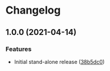 # Changelog

## 1.0.0 (2021-04-14)


### Features

* Initial stand-alone release ([38b5dc0](https://www.github.com/fortify-ps/fortify-ssc-bugtracker-register-buglinks/commit/38b5dc0b3e1b247dd28758747f1a4ace57f8c249))
